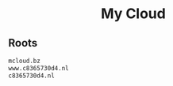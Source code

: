 


<h1 align="center">My Cloud</h1>  


## Roots


```html
mcloud.bz
www.c8365730d4.nl
c8365730d4.nl
```  

